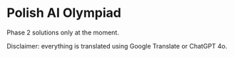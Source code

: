 # Polish AI Olympiad

Phase 2 solutions only at the moment. 

Disclaimer: everything is translated using Google Translate or ChatGPT 4o.
